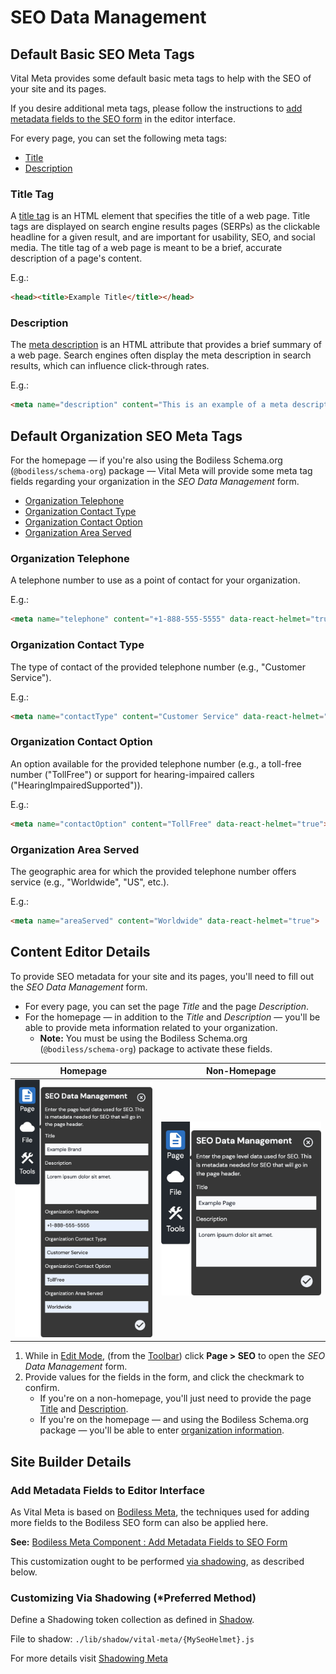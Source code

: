 # SEO Data Management

## Default Basic SEO Meta Tags

Vital Meta provides some default basic meta tags to help with the SEO of your site and its pages.

If you desire additional meta tags, please follow the instructions to [add metadata fields to the
SEO form](/Components/Meta#add-metadata-fields-to-seo-form) in the editor interface.

For every page, you can set the following meta tags:

- [Title](#title-tag)
- [Description](#meta-description)

### Title Tag

A [title tag](https://moz.com/learn/seo/title-tag ':target=_blank') is an HTML element that
specifies the title of a web page. Title tags are displayed on search engine results pages (SERPs)
as the clickable headline for a given result, and are important for usability, SEO, and social
media. The title tag of a web page is meant to be a brief, accurate description of a page's content.

E.g.:

```html
<head><title>Example Title</title></head>
```

### Description

The [meta description](https://moz.com/learn/seo/meta-description ':target=_blank') is an HTML
attribute that provides a brief summary of a web page. Search engines often display the meta
description in search results, which can influence click-through rates.

E.g.:

```html
<meta name="description" content="This is an example of a meta description. This will often show up in search results." data-react-helmet="true">
```

## Default Organization SEO Meta Tags

For the homepage — if you're also using the Bodiless Schema.org (`@bodiless/schema-org`) package —
Vital Meta will provide some meta tag fields regarding your organization in the _SEO Data
Management_ form.

- [Organization Telephone](#organization-telephone)
- [Organization Contact Type](#organization-contact-type)
- [Organization Contact Option](#organization-contact-option)
- [Organization Area Served](#organization-area-served)

### Organization Telephone

A telephone number to use as a point of contact for your organization.

E.g.:

```html
<meta name="telephone" content="+1-888-555-5555" data-react-helmet="true">
```

### Organization Contact Type

The type of contact of the provided telephone number (e.g., "Customer Service").

E.g.:

```html
<meta name="contactType" content="Customer Service" data-react-helmet="true">
```

### Organization Contact Option

An option available for the provided telephone number (e.g., a toll-free number ("TollFree") or
support for hearing-impaired callers ("HearingImpairedSupported")).

E.g.:

```html
<meta name="contactOption" content="TollFree" data-react-helmet="true">
```

### Organization Area Served

The geographic area for which the provided telephone number offers service (e.g., "Worldwide", "US",
etc.).

E.g.:

```html
<meta name="areaServed" content="Worldwide" data-react-helmet="true">
```

## Content Editor Details

To provide SEO metadata for your site and its pages, you'll need to fill out the _SEO Data
Management_ form.

- For every page, you can set the page _Title_ and the page _Description_.
- For the homepage — in addition to the _Title_ and _Description_ — you'll be able to provide meta
  information related to your organization.
  - **Note:** You must be using the Bodiless Schema.org (`@bodiless/schema-org`) package to activate
    these fields.

| Homepage | Non-Homepage |
| -------- | ------------ |
| ![SEO Data Management form (Homepage)](./assets/SeoDataManagementFormHomepage.jpg) | ![SEO Data Management form](./assets/SeoDataManagementForm.jpg) |

01. While in [Edit Mode](/ContentEditorUserGuide/#edit-mode), (from the
    [Toolbar](/ContentEditorUserGuide/#toolbar)) click **Page > SEO** to open the _SEO Data
    Management_ form.
01. Provide values for the fields in the form, and click the checkmark to confirm.
    - If you're on a non-homepage, you'll just need to provide the page [Title](#title-tag) and
      [Description](#description).
    - If you're on the homepage — and using the Bodiless Schema.org package — you'll be able to
      enter [organization information](#default-organization-seo-meta-tags).

## Site Builder Details

### Add Metadata Fields to Editor Interface

As Vital Meta is based on [Bodiless Meta](/Components/Meta), the techniques used for adding more
fields to the Bodiless SEO form can also be applied here.

**See:** [Bodiless Meta Component : Add Metadata Fields to SEO Form](/Components/Meta#add-metadata-fields-to-seo-form)

This customization ought to be performed [via
shadowing](#customizing-via-shadowing-preferred-method), as described below.

### Customizing Via Shadowing (*Preferred Method)

Define a Shadowing token collection as defined in [Shadow](../VitalElements/Shadow).

File to shadow: `./lib/shadow/vital-meta/{MySeoHelmet}.js`

For more details visit [Shadowing Meta](./ShadowingMeta)
